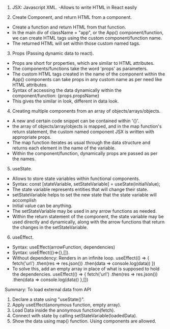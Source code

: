 1. JSX: Javascript XML.
-Allows to write HTML in React easily

2. Create Component, and return HTML from a component.
- Create a function and return HTML from that function.
- In the main div of className = "app", or the App() component/function, we can create HTML tags using the custom component/function name.
- The returned HTML will set within those custom named tags.

3. Props (Passing dynamic data to react).
- Props are short for properties, which are similar to HTML attributes.
- The components/functions take the word 'props' as parameters.
- The custom HTML tags created in the name of the component within the App() components can take props in any custom name as per need like HTML attributes.
- Syntax of accessing the data dynamically within the component/function:
{props.propsName}
- This gives the similar in look, different in data look.

4. Creating multiple components from an array of objects/arrays/objects.
- A new and certain code snippet can be contained within '{}'.
- the array of objects/array/objects is mapped, and in the map function's return statement, the custom named component JSX is written with appropriate props.
- The map function iterates as usual through the data structure and returns each element in the name of the variable.
- Within the component/function, dynamically props are passed as per the names.

5. useState.
- Allows to store state variables within functional components.
- Syntax: const [stateVariable, setStateVariable] = useState(initialValue);
- The state variable represents entities that will change their state.
- setStateVariable helps to set the new state that the state variable will accomplish
- Initial value can be anything.
- The setStateVariable may be used in any arrow functions as needed.
- Within the return statement of the component,
the state variable may be used directly and dynamically, along with the arrow functions that return the changes in the setStateVariable.

6. useEffect.
- Syntax: useEffect(arrowFunction, dependencies)
- Syntax: useEffect(()=>{},[]).
- Without dependency: Renders in an infinite loop.
useEffect(() => {
    fetch('url')
      .then(res => res.json())
      .then(data => console.log(data))
})
- To solve this, add an empty array in place of what is supposed to hold the dependencies.
useEffect(() => {
    fetch('url')
      .then(res => res.json())
      .then(data => console.log(data))
},[])


Summary: To load external data from API
1. Declare a state using "useState()".
2. Apply useEffect(anonymous function, empty array).
3. Load Data inside the anonymous function(fetch).
4. Connect with state by calling setStateVariable(loadedData).
5. Show the data using map() function. Using components are allowed.

